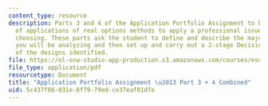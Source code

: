```yaml
---
content_type: resource
description: Parts 3 and 4 of the Application Portfolio Assignment to build a suite
  of applications of real options methods to apply a professional issue of your own
  choosing. These parts ask the student to define and describe the major system concepts
  you will be analyzing and then set up and carry out a 2-stage Decision Analysis
  of the designs identified.
file: https://ol-ocw-studio-app-production.s3.amazonaws.com/courses/esd-71-engineering-systems-analysis-for-design-fall-2008/5c437f86031e6f7979edce37eaf81dfe_ap_assn3_4.pdf
file_type: application/pdf
resourcetype: Document
title: "Application Portfolio Assignment \u2013 Part 3 + 4 Combined"
uid: 5c437f86-031e-6f79-79ed-ce37eaf81dfe
---
```

